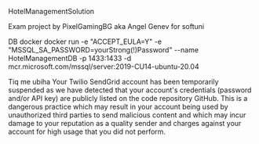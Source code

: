 HotelManagementSolution

Exam project by PixelGamingBG aka Angel Genev for softuni

DB docker 
docker run -e "ACCEPT_EULA=Y" -e "MSSQL_SA_PASSWORD=yourStrong(!)Password" --name HotelManagementDB -p 1433:1433 -d mcr.microsoft.com/mssql/server:2019-CU14-ubuntu-20.04

Tiq me ubiha
Your Twilio SendGrid account has been temporarily suspended as we have detected that your account's credentials (password and/or API key) are publicly listed on the code repository GitHub. This is a dangerous practice which may result in your account being used by unauthorized third parties to send malicious content and which may incur damage to your reputation as a quality sender and charges against your account for high usage that you did not perform.
